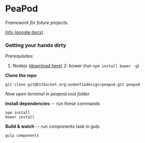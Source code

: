 # PeaPod #
*Framework for future projects.*

[Info (google docs)](https://docs.google.com/document/d/1RKFhEU76kpXBHOnvb6ZaBhkcybudp5kcNoiw24PhwCM/edit)

### Getting your hands dirty ###

Prerequisites: 
1. Nodejs ([download here](nodejs.org))
2: bower (run `npm install bower -g`)

**Clone the repo**
```
git clone git@bitbucket.org:audentiodesign/peapod.git peapod
```
*Now open terminal in peapod root folder*


**Install dependencies** -- run these commands
```
npm install
bower install
```

**Build & watch** -- run components task in gulp
```
gulp components
```